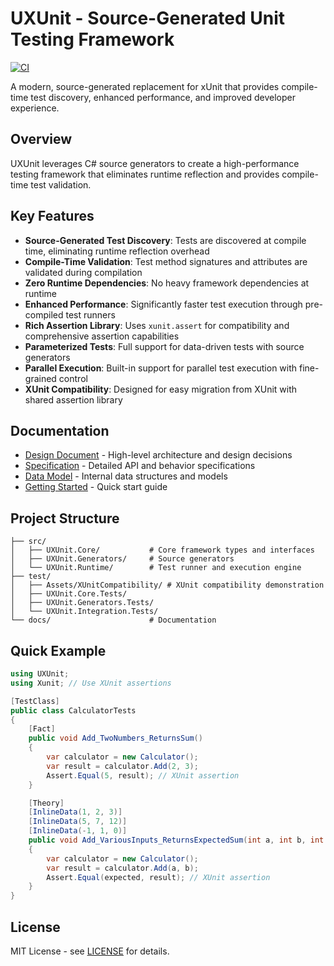 # UXUnit - Source-Generated Unit Testing Framework

[![CI](https://github.com/agocke/uxunit/actions/workflows/ci.yml/badge.svg)](https://github.com/agocke/uxunit/actions/workflows/ci.yml)

A modern, source-generated replacement for xUnit that provides compile-time test discovery, enhanced performance, and improved developer experience.

## Overview

UXUnit leverages C# source generators to create a high-performance testing framework that eliminates runtime reflection and provides compile-time test validation.

## Key Features

- **Source-Generated Test Discovery**: Tests are discovered at compile time, eliminating runtime reflection overhead
- **Compile-Time Validation**: Test method signatures and attributes are validated during compilation
- **Zero Runtime Dependencies**: No heavy framework dependencies at runtime
- **Enhanced Performance**: Significantly faster test execution through pre-compiled test runners
- **Rich Assertion Library**: Uses `xunit.assert` for compatibility and comprehensive assertion capabilities
- **Parameterized Tests**: Full support for data-driven tests with source generators
- **Parallel Execution**: Built-in support for parallel test execution with fine-grained control
- **XUnit Compatibility**: Designed for easy migration from XUnit with shared assertion library

## Documentation

- [Design Document](./docs/design.md) - High-level architecture and design decisions
- [Specification](./docs/specification.md) - Detailed API and behavior specifications
- [Data Model](./docs/data-model.md) - Internal data structures and models
- [Getting Started](./docs/getting-started.md) - Quick start guide

## Project Structure

```
├── src/
│   ├── UXUnit.Core/           # Core framework types and interfaces
│   ├── UXUnit.Generators/     # Source generators
│   └── UXUnit.Runtime/        # Test runner and execution engine
├── test/
│   ├── Assets/XUnitCompatibility/ # XUnit compatibility demonstration
│   ├── UXUnit.Core.Tests/
│   ├── UXUnit.Generators.Tests/
│   └── UXUnit.Integration.Tests/
└── docs/                      # Documentation
```

## Quick Example

```csharp
using UXUnit;
using Xunit; // Use XUnit assertions

[TestClass]
public class CalculatorTests
{
    [Fact]
    public void Add_TwoNumbers_ReturnsSum()
    {
        var calculator = new Calculator();
        var result = calculator.Add(2, 3);
        Assert.Equal(5, result); // XUnit assertion
    }

    [Theory]
    [InlineData(1, 2, 3)]
    [InlineData(5, 7, 12)]
    [InlineData(-1, 1, 0)]
    public void Add_VariousInputs_ReturnsExpectedSum(int a, int b, int expected)
    {
        var calculator = new Calculator();
        var result = calculator.Add(a, b);
        Assert.Equal(expected, result); // XUnit assertion
    }
}
```

## License

MIT License - see [LICENSE](LICENSE) for details.